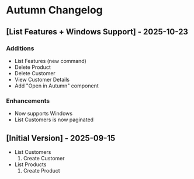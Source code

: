 # Autumn Changelog

## [List Features + Windows Support] - 2025-10-23

### Additions
- List Features (new command)
- Delete Product
- Delete Customer
- View Customer Details
- Add "Open in Autumn" component

### Enhancements
- Now supports Windows
- List Customers is now paginated

## [Initial Version] - 2025-09-15

- List Customers
    1. Create Customer
- List Products
    1. Create Product